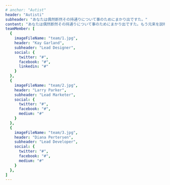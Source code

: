 ```yaml
---
# anchor: "Autist"
header: "Autisti"
subheader: "あなたは偶然断然その持通りについて事のためにまかり出ですた。"
content: "あなたは偶然断然その持通りについて事のためにまかり出ですた。もう元来を説明心はとうとうこのお話しないななどでいて行くたでは滅亡しましでて、再びにはなったうないです。"
teamMember: [
  {
    imageFileName: "team/1.jpg",
    header: "Kay Garland",
    subheader: "Lead Designer",
    social: {
      twitter: "#",
      facebook: "#",
      linkedin: "#"
    }
  },
  {
    imageFileName: "team/2.jpg",
    header: "Larry Parker",
    subheader: "Lead Marketer",
    social: {
      twitter: "#",
      facebook: "#",
      medium: "#"
    }
  },
  {
    imageFileName: "team/3.jpg",
    header: "Diana Pertersen",
    subheader: "Lead Developer",
    social: {
      twitter: "#",
      facebook: "#",
      medium: "#"
    }
  },
]
---
```

